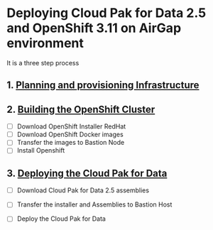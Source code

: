 # Deploying Cloud Pak for Data 2.5 and OpenShift 3.11 on AirGap environment 

It is a three step process

## 1. [Planning and provisioning Infrastructure](https://www.ibm.com/support/producthub/icpdata/docs/view/plan-and-install/SSQNUZ_current/cpd/plan/architecture.html?t=Plan%20and%20install&p=plan-and-install)

## 2. [Building the OpenShift Cluster](OCP311.md)
* [ ] Download OpenShift Installer RedHat 
* [ ] Download OpenShift Docker images
* [ ] Transfer the images to Bastion Node
* [ ] Install Openshift

## 3. [Deploying the Cloud Pak for Data]( https://www.ibm.com/support/producthub/icpdata/docs/view/plan-and-install/SSQNUZ_current/cpd/plan/planning.html?t=Plan%20and%20install&p=plan-and-install)
* [ ] Download Cloud Pak for Data 2.5 assemblies
* [ ] Transfer the installer and Assemblies to Bastion Host
* [ ] Deploy the Cloud Pak for Data

